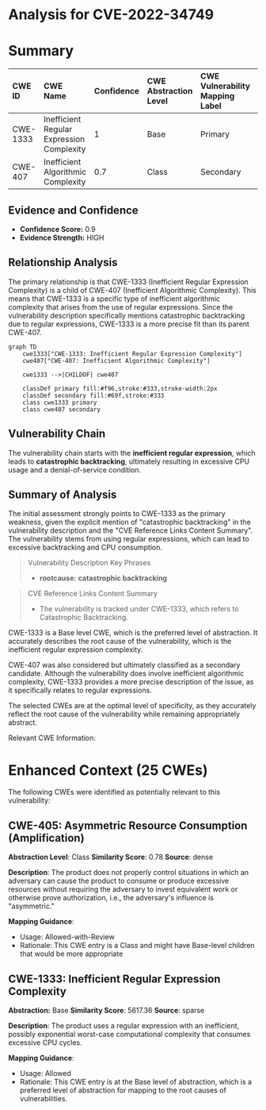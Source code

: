 # Analysis for CVE-2022-34749

# Summary
| CWE ID  | CWE Name                                                                                                  | Confidence | CWE Abstraction Level | CWE Vulnerability Mapping Label | CWE-Vulnerability Mapping Notes |
| :-------- | :---------------------------------------------------------------------------------------------------------- | :----------- | :---------------------- | :------------------------------ | :-------------------------------- |
| CWE-1333 | Inefficient Regular Expression Complexity                                                               | 1          | Base                    | Primary                         | Allowed                           |
| CWE-407 | Inefficient Algorithmic Complexity                                                                        | 0.7          | Class                   | Secondary                       | Allowed-with-Review             |

## Evidence and Confidence

*   **Confidence Score:** 0.9
*   **Evidence Strength:** HIGH

## Relationship Analysis
The primary relationship is that CWE-1333 (Inefficient Regular Expression Complexity) is a child of CWE-407 (Inefficient Algorithmic Complexity). This means that CWE-1333 is a specific type of inefficient algorithmic complexity that arises from the use of regular expressions. Since the vulnerability description specifically mentions catastrophic backtracking due to regular expressions, CWE-1333 is a more precise fit than its parent CWE-407.

```mermaid
graph TD
    cwe1333["CWE-1333: Inefficient Regular Expression Complexity"]
    cwe407["CWE-407: Inefficient Algorithmic Complexity"]
    
    cwe1333 -->|CHILDOF| cwe407
    
    classDef primary fill:#f96,stroke:#333,stroke-width:2px
    classDef secondary fill:#69f,stroke:#333
    class cwe1333 primary
    class cwe407 secondary
```

## Vulnerability Chain
The vulnerability chain starts with the **inefficient regular expression**, which leads to **catastrophic backtracking**, ultimately resulting in excessive CPU usage and a denial-of-service condition.

## Summary of Analysis
The initial assessment strongly points to CWE-1333 as the primary weakness, given the explicit mention of "catastrophic backtracking" in the vulnerability description and the "CVE Reference Links Content Summary". The vulnerability stems from using regular expressions, which can lead to excessive backtracking and CPU consumption.

>Vulnerability Description Key Phrases
> - **rootcause:** **catastrophic backtracking**

>CVE Reference Links Content Summary
> - The vulnerability is tracked under CWE-1333, which refers to Catastrophic Backtracking.

CWE-1333 is a Base level CWE, which is the preferred level of abstraction. It accurately describes the root cause of the vulnerability, which is the inefficient regular expression complexity.

CWE-407 was also considered but ultimately classified as a secondary candidate. Although the vulnerability does involve inefficient algorithmic complexity, CWE-1333 provides a more precise description of the issue, as it specifically relates to regular expressions.

The selected CWEs are at the optimal level of specificity, as they accurately reflect the root cause of the vulnerability while remaining appropriately abstract.

Relevant CWE Information:

# Enhanced Context (25 CWEs)
The following CWEs were identified as potentially relevant to this vulnerability:

## CWE-405: Asymmetric Resource Consumption (Amplification)
**Abstraction Level**: Class
**Similarity Score**: 0.78
**Source**: dense

**Description**:
The product does not properly control situations in which an adversary can cause the product to consume or produce excessive resources without requiring the adversary to invest equivalent work or otherwise prove authorization, i.e., the adversary's influence is "asymmetric."

**Mapping Guidance**:
- Usage: Allowed-with-Review
- Rationale: This CWE entry is a Class and might have Base-level children that would be more appropriate

## CWE-1333: Inefficient Regular Expression Complexity
**Abstraction:** Base
**Similarity Score**: 5617.36
**Source**: sparse

**Description**:
The product uses a regular expression with an inefficient, possibly exponential worst-case computational complexity that consumes excessive CPU cycles.

**Mapping Guidance**:
- Usage: Allowed
- Rationale: This CWE entry is at the Base level of abstraction, which is a preferred level of abstraction for mapping to the root causes of vulnerabilities.
#
